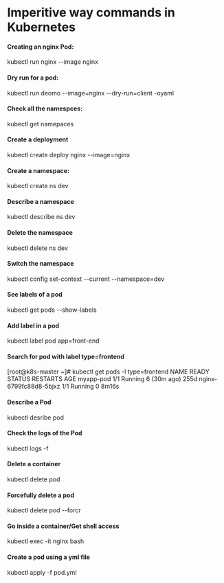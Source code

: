 # Imperitive way commands in Kubernetes 

#### Creating an nginx Pod:
kubectl run nginx --image nginx

#### Dry run for a pod:
kubectl run deomo --image=nginx --dry-run=client -oyaml

#### Check all the namespces:
kubectl get namepaces

#### Create a deployment
kubectl create deploy nginx --image=nginx

#### Create a namespace:
kubectl create ns dev

#### Describe a namespace 
kubectl describe ns dev

#### Delete the namespace 
kubectl delete ns dev

#### Switch the namespace
kubectl config set-context --current --namespace=dev

#### See labels of a pod 
kubectl get pods --show-labels 

#### Add label in a pod
kubectl label pod app=front-end

#### Search for pod with label type=frontend

[root@k8s-master ~]# kubectl get pods -l type=frontend
NAME                     READY   STATUS    RESTARTS      AGE
myapp-pod                1/1     Running   6 (30m ago)   255d
nginx-6799fc88d8-5bjxz   1/1     Running   0             8m16s

#### Describe a Pod
kubectl desribe pod

#### Check the logs of the Pod
kubectl logs -f <pod-name>

#### Delete a container 
kubectl delete pod <pod-name>

#### Forcefully delete a pod
kubectl delete pod <pod-name> --forcr

#### Go inside a container/Get shell access
kubectl exec -it nginx  bash

#### Create a pod using a yml file
kubectl apply -f pod.yml






